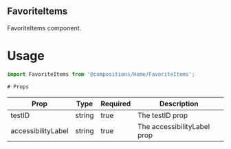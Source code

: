 ## FavoriteItems
FavoriteItems component.

# Usage
```js
import FavoriteItems from '@compositions/Home/FavoriteItems';

# Props
```
Prop                      | Type                  | Required                | Description
--------------------------|-----------------------|-------------------------|--------------------------
testID                    | string                | true                    | The testID prop
accessibilityLabel        | string                | true                    | The accessibilityLabel prop
